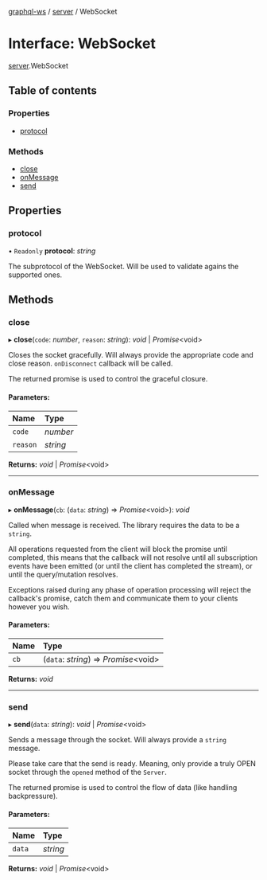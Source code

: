 [graphql-ws](../README.md) / [server](../modules/server.md) / WebSocket

# Interface: WebSocket

[server](../modules/server.md).WebSocket

## Table of contents

### Properties

- [protocol](server.websocket.md#protocol)

### Methods

- [close](server.websocket.md#close)
- [onMessage](server.websocket.md#onmessage)
- [send](server.websocket.md#send)

## Properties

### protocol

• `Readonly` **protocol**: *string*

The subprotocol of the WebSocket. Will be used
to validate agains the supported ones.

## Methods

### close

▸ **close**(`code`: *number*, `reason`: *string*): *void* \| *Promise*<void\>

Closes the socket gracefully. Will always provide
the appropriate code and close reason. `onDisconnect`
callback will be called.

The returned promise is used to control the graceful
closure.

#### Parameters:

Name | Type |
:------ | :------ |
`code` | *number* |
`reason` | *string* |

**Returns:** *void* \| *Promise*<void\>

___

### onMessage

▸ **onMessage**(`cb`: (`data`: *string*) => *Promise*<void\>): *void*

Called when message is received. The library requires the data
to be a `string`.

All operations requested from the client will block the promise until
completed, this means that the callback will not resolve until all
subscription events have been emitted (or until the client has completed
the stream), or until the query/mutation resolves.

Exceptions raised during any phase of operation processing will
reject the callback's promise, catch them and communicate them
to your clients however you wish.

#### Parameters:

Name | Type |
:------ | :------ |
`cb` | (`data`: *string*) => *Promise*<void\> |

**Returns:** *void*

___

### send

▸ **send**(`data`: *string*): *void* \| *Promise*<void\>

Sends a message through the socket. Will always
provide a `string` message.

Please take care that the send is ready. Meaning,
only provide a truly OPEN socket through the `opened`
method of the `Server`.

The returned promise is used to control the flow of data
(like handling backpressure).

#### Parameters:

Name | Type |
:------ | :------ |
`data` | *string* |

**Returns:** *void* \| *Promise*<void\>
